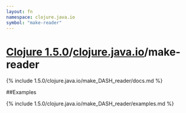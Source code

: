 ```yaml
---
layout: fn
namespace: clojure.java.io
symbol: "make-reader"
---
```


# [Clojure 1.5.0](../../)/[clojure.java.io](../)/make-reader

{% include 1.5.0/clojure.java.io/make_DASH_reader/docs.md %}

##Examples

{% include 1.5.0/clojure.java.io/make_DASH_reader/examples.md %}


